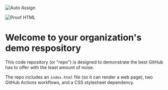 ![Auto Assign](https://github.com/EpochCore5/demo-repository/actions/workflows/auto-assign.yml/badge.svg)

![Proof HTML](https://github.com/EpochCore5/demo-repository/actions/workflows/proof-html.yml/badge.svg)

# Welcome to your organization's demo respository
This code repository (or "repo") is designed to demonstrate the best GitHub has to offer with the least amount of noise.

The repo includes an `index.html` file (so it can render a web page), two GitHub Actions workflows, and a CSS stylesheet dependency.
